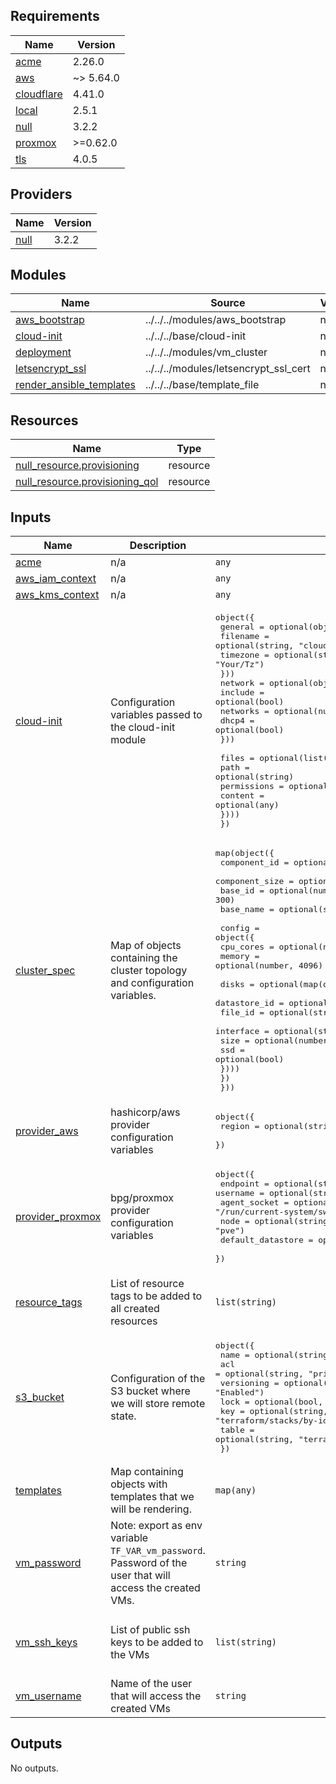 <!-- BEGIN_TF_DOCS -->
## Requirements

| Name | Version |
|------|---------|
| <a name="requirement_acme"></a> [acme](#requirement\_acme) | 2.26.0 |
| <a name="requirement_aws"></a> [aws](#requirement\_aws) | ~> 5.64.0 |
| <a name="requirement_cloudflare"></a> [cloudflare](#requirement\_cloudflare) | 4.41.0 |
| <a name="requirement_local"></a> [local](#requirement\_local) | 2.5.1 |
| <a name="requirement_null"></a> [null](#requirement\_null) | 3.2.2 |
| <a name="requirement_proxmox"></a> [proxmox](#requirement\_proxmox) | >=0.62.0 |
| <a name="requirement_tls"></a> [tls](#requirement\_tls) | 4.0.5 |

## Providers

| Name | Version |
|------|---------|
| <a name="provider_null"></a> [null](#provider\_null) | 3.2.2 |

## Modules

| Name | Source | Version |
|------|--------|---------|
| <a name="module_aws_bootstrap"></a> [aws\_bootstrap](#module\_aws\_bootstrap) | ../../../modules/aws_bootstrap | n/a |
| <a name="module_cloud-init"></a> [cloud-init](#module\_cloud-init) | ../../../base/cloud-init | n/a |
| <a name="module_deployment"></a> [deployment](#module\_deployment) | ../../../modules/vm_cluster | n/a |
| <a name="module_letsencrypt_ssl"></a> [letsencrypt\_ssl](#module\_letsencrypt\_ssl) | ../../../modules/letsencrypt_ssl_cert | n/a |
| <a name="module_render_ansible_templates"></a> [render\_ansible\_templates](#module\_render\_ansible\_templates) | ../../../base/template_file | n/a |

## Resources

| Name | Type |
|------|------|
| [null_resource.provisioning](https://registry.terraform.io/providers/hashicorp/null/3.2.2/docs/resources/resource) | resource |
| [null_resource.provisioning_qol](https://registry.terraform.io/providers/hashicorp/null/3.2.2/docs/resources/resource) | resource |

## Inputs

| Name | Description | Type | Default | Required |
|------|-------------|------|---------|:--------:|
| <a name="input_acme"></a> [acme](#input\_acme) | n/a | `any` | n/a | yes |
| <a name="input_aws_iam_context"></a> [aws\_iam\_context](#input\_aws\_iam\_context) | n/a | `any` | n/a | yes |
| <a name="input_aws_kms_context"></a> [aws\_kms\_context](#input\_aws\_kms\_context) | n/a | `any` | n/a | yes |
| <a name="input_cloud-init"></a> [cloud-init](#input\_cloud-init) | Configuration variables passed to the cloud-init module | <pre>object({<br>    general = optional(object({<br>      filename = optional(string, "cloud-init.yaml")<br>      timezone = optional(string, "Your/Tz")<br>    }))<br>    network = optional(object({<br>      include  = optional(bool)<br>      networks = optional(number)<br>      dhcp4    = optional(bool)<br>    }))<br><br>    files = optional(list(object({<br>      path        = optional(string)<br>      permissions = optional(string)<br>      content     = optional(any)<br>    })))<br>  })</pre> | n/a | yes |
| <a name="input_cluster_spec"></a> [cluster\_spec](#input\_cluster\_spec) | Map of objects containing the cluster topology and configuration variables. | <pre>map(object({<br>    component_id   = optional(string)<br>    component_size = optional(number, 3)<br>    base_id        = optional(number, 300)<br>    base_name      = optional(string, "machine")<br><br>    config = object({<br>      cpu_cores = optional(number, 4)<br>      memory    = optional(number, 4096)<br><br>      disks = optional(map(object({<br>        datastore_id = optional(string)<br>        file_id      = optional(string)<br>        interface    = optional(string)<br>        size         = optional(number)<br>        ssd          = optional(bool)<br>      })))<br>    })<br>  }))</pre> | n/a | yes |
| <a name="input_provider_aws"></a> [provider\_aws](#input\_provider\_aws) | hashicorp/aws provider configuration variables | <pre>object({<br>    region = optional(string, "eu-west-1")<br>  })</pre> | `{}` | no |
| <a name="input_provider_proxmox"></a> [provider\_proxmox](#input\_provider\_proxmox) | bpg/proxmox provider configuration variables | <pre>object({<br>    endpoint          = optional(string, "https://path.to.pve:8006")<br>    username          = optional(string, "root")<br>    agent_socket      = optional(string, "/run/current-system/sw/bin/ssh-agent")<br>    node              = optional(string, "pve")<br>    default_datastore = optional(string, "local")<br>  })</pre> | `{}` | no |
| <a name="input_resource_tags"></a> [resource\_tags](#input\_resource\_tags) | List of resource tags to be added to all created resources | `list(string)` | <pre>[<br>  "terraform",<br>  "infrastructure"<br>]</pre> | no |
| <a name="input_s3_bucket"></a> [s3\_bucket](#input\_s3\_bucket) | Configuration of the S3 bucket where we will store remote state. | <pre>object({<br>    name       = optional(string, "terraform-state")<br>    acl        = optional(string, "private")<br>    versioning = optional(string, "Enabled")<br>    lock       = optional(bool, true)<br>    key        = optional(string, "terraform/stacks/by-id/bucket/terraform.tfstate")<br>    table      = optional(string, "terraform-lock")<br>  })</pre> | `{}` | no |
| <a name="input_templates"></a> [templates](#input\_templates) | Map containing objects with templates that we will be rendering. | `map(any)` | `{}` | no |
| <a name="input_vm_password"></a> [vm\_password](#input\_vm\_password) | Note: export as env variable `TF_VAR_vm_password`. Password of the user that will access the created VMs. | `string` | n/a | yes |
| <a name="input_vm_ssh_keys"></a> [vm\_ssh\_keys](#input\_vm\_ssh\_keys) | List of public ssh keys to be added to the VMs | `list(string)` | <pre>[<br>  "ssh-ed25519 AAAAC3NzaC1lZDI1NTE5AAAAIMmJacbLyO/WVFf6GrMVx2l31xGxynWrAEkzX3+myQzW null0x@ansible"<br>]</pre> | no |
| <a name="input_vm_username"></a> [vm\_username](#input\_vm\_username) | Name of the user that will access the created VMs | `string` | `"null0x"` | no |

## Outputs

No outputs.
<!-- END_TF_DOCS -->